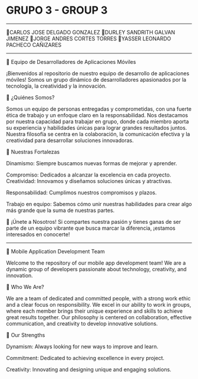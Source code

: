 # GRUPO 3 - GROUP 3 
____________________________________
🌟CARLOS JOSE DELGADO GONZALEZ 
🌟DURLEY SANDRITH GALVAN JIMENEZ 
🌟JORGE ANDRES CORTES TORRES 
🌟YASSER LEONARDO PACHECO CAÑIZARES
_____________________________________

🌟 Equipo de Desarrolladores de Aplicaciones Móviles

¡Bienvenidos al repositorio de nuestro equipo de desarrollo de aplicaciones móviles! Somos un grupo dinámico de desarrolladores apasionados por la tecnología, la creatividad y la innovación.

🤝 ¿Quiénes Somos?

Somos un equipo de personas entregadas y comprometidas, con una fuerte ética de trabajo y un enfoque claro en la responsabilidad. Nos destacamos por nuestra capacidad para trabajar en grupo, donde cada miembro aporta su experiencia y habilidades únicas para lograr grandes resultados juntos. Nuestra filosofía se centra en la colaboración, la comunicación efectiva y la creatividad para desarrollar soluciones innovadoras.

🎨 Nuestras Fortalezas

Dinamismo: Siempre buscamos nuevas formas de mejorar y aprender.

Compromiso: Dedicados a alcanzar la excelencia en cada proyecto.
Creatividad: Innovamos y diseñamos soluciones únicas y atractivas.

Responsabilidad: Cumplimos nuestros compromisos y plazos.

Trabajo en equipo: Sabemos cómo unir nuestras habilidades para crear algo más grande que la suma de nuestras partes.

🚀 ¡Únete a Nosotros!
Si compartes nuestra pasión y tienes ganas de ser parte de un equipo vibrante que busca marcar la diferencia, ¡estamos interesados en conocerte!
______________________________________________________________________________________________________________________________________

🌟 Mobile Application Development Team

Welcome to the repository of our mobile app development team! We are a dynamic group of developers passionate about technology, creativity, and innovation.

🤝 Who We Are?

We are a team of dedicated and committed people, with a strong work ethic and a clear focus on responsibility. We excel in our ability to work in groups, where each member brings their unique experience and skills to achieve great results together. Our philosophy is centered on collaboration, effective communication, and creativity to develop innovative solutions.

🎨 Our Strengths

Dynamism: Always looking for new ways to improve and learn.

Commitment: Dedicated to achieving excellence in every project.

Creativity: Innovating and designing unique and engaging solutions.
